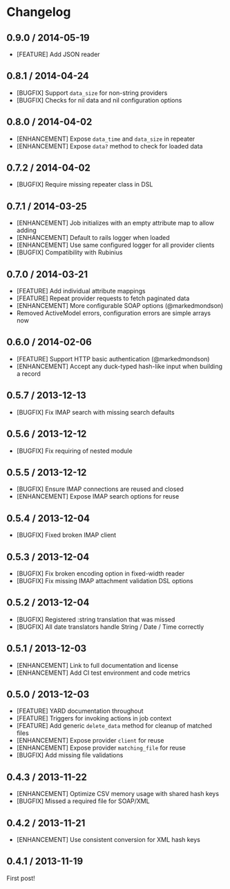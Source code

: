# Changelog

## 0.9.0 / 2014-05-19

* [FEATURE]     Add JSON reader 
 
## 0.8.1 / 2014-04-24

* [BUGFIX]      Support `data_size` for non-string providers
* [BUGFIX]      Checks for nil data and nil configuration options

## 0.8.0 / 2014-04-02

* [ENHANCEMENT] Expose `data_time` and `data_size` in repeater
* [ENHANCEMENT] Expose `data?` method to check for loaded data

## 0.7.2 / 2014-04-02

* [BUGFIX]      Require missing repeater class in DSL

## 0.7.1 / 2014-03-25

* [ENHANCEMENT] Job initializes with an empty attribute map to allow adding
* [ENHANCEMENT] Default to rails logger when loaded
* [ENHANCEMENT] Use same configured logger for all provider clients
* [BUGFIX]      Compatibility with Rubinius

## 0.7.0 / 2014-03-21

* [FEATURE]     Add individual attribute mappings
* [FEATURE]     Repeat provider requests to fetch paginated data
* [ENHANCEMENT] More configurable SOAP options (@markedmondson)
* Removed ActiveModel errors, configuration errors are simple arrays now

## 0.6.0 / 2014-02-06

* [FEATURE]     Support HTTP basic authentication (@markedmondson)
* [ENHANCEMENT] Accept any duck-typed hash-like input when building a record

## 0.5.7 / 2013-12-13

* [BUGFIX]      Fix IMAP search with missing search defaults

## 0.5.6 / 2013-12-12

* [BUGFIX]      Fix requiring of nested module

## 0.5.5 / 2013-12-12

* [BUGFIX]      Ensure IMAP connections are reused and closed
* [ENHANCEMENT] Expose IMAP search options for reuse

## 0.5.4 / 2013-12-04

* [BUGFIX]      Fixed broken IMAP client

## 0.5.3 / 2013-12-04

* [BUGFIX]      Fix broken encoding option in fixed-width reader
* [BUGFIX]      Fix missing IMAP attachment validation DSL options

## 0.5.2 / 2013-12-04

* [BUGFIX]      Registered :string translation that was missed
* [BUGFIX]      All date translators handle String / Date / Time correctly

## 0.5.1 / 2013-12-03

* [ENHANCEMENT] Link to full documentation and license
* [ENHANCEMENT] Add CI test environment and code metrics

## 0.5.0 / 2013-12-03

* [FEATURE]     YARD documentation throughout
* [FEATURE]     Triggers for invoking actions in job context
* [FEATURE]     Add generic `delete_data` method for cleanup of matched files
* [ENHANCEMENT] Expose provider `client` for reuse
* [ENHANCEMENT] Expose provider `matching_file` for reuse
* [BUGFIX]      Add missing file validations

## 0.4.3 / 2013-11-22

* [ENHANCEMENT] Optimize CSV memory usage with shared hash keys
* [BUGFIX]      Missed a required file for SOAP/XML

## 0.4.2 / 2013-11-21

* [ENHANCEMENT] Use consistent conversion for XML hash keys

## 0.4.1 / 2013-11-19

First post!

